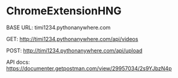 # ChromeExtensionHNG
BASE URL: timi1234.pythonanywhere.com

GET:
http://timi1234.pythonanywhere.com/api/videos

POST: http://timi1234.pythonanywhere.com/api/upload

API docs: https://documenter.getpostman.com/view/29957034/2s9YJbzN4p

